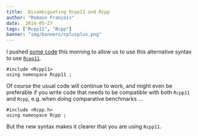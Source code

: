 ```yaml
---
title:  Disambiguating Rcpp11 and Rcpp
author: "Romain François"
date:  2014-05-27
tags: ["Rcpp11", "Rcpp"]
banner: "img/banners/cplusplus.png"
---
```


I pushed <a href="https://github.com/Rcpp11/Rcpp11/commit/2602e7a9fd745a695f9dceb839d766b85377adf7">some code</a> this morning to allow
us to use this alternative syntax to use <a href="https://github.com/Rcpp11/Rcpp11"><code>Rcpp11</code></a>. 

```
#include <Rcpp11>
using namespace Rcpp11 ;  
```

Of course the usual code will continue to work, and might even be preferable if you write code that needs to be compatible with both <code>Rcpp11</code> and <code>Rcpp</code>, e.g. when doing comparative benchmarks ... 

```
#include <Rcpp.h>
using namespace Rcpp ;  
```

But the new syntax makes it clearer that you are using <code>Rcpp11</code>. 
